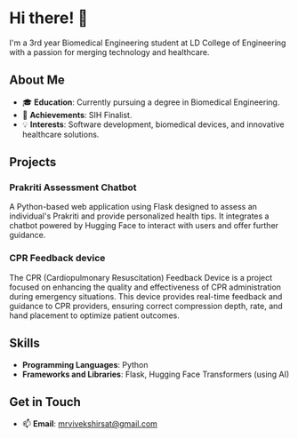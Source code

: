 # Hi there! 👋

I'm a 3rd year Biomedical Engineering student at LD College of Engineering with a passion for merging technology and healthcare.

## About Me

- 🎓 **Education**: Currently pursuing a degree in Biomedical Engineering.
- 🏅 **Achievements**: SIH Finalist.
- 💡 **Interests**: Software development, biomedical devices, and innovative healthcare solutions.

## Projects

### Prakriti Assessment Chatbot
A Python-based web application using Flask designed to assess an individual's Prakriti and provide personalized health tips. It integrates a chatbot powered by Hugging Face to interact with users and offer further guidance.
### CPR Feedback device
The CPR (Cardiopulmonary Resuscitation) Feedback Device is a project focused on enhancing the quality and effectiveness of CPR administration during emergency situations. This device provides real-time feedback and guidance to CPR providers, ensuring correct compression depth, rate, and hand placement to optimize patient outcomes.



## Skills

- **Programming Languages**: Python
- **Frameworks and Libraries**: Flask, Hugging Face Transformers (using AI)

## Get in Touch

- 📫 **Email**: mrvivekshirsat@gmail.com
  
